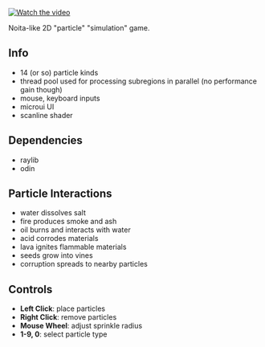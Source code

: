 [![Watch the video](https://img.youtube.com/vi/84vCYWuGxcU/0.jpg)](https://www.youtube.com/watch?v=84vCYWuGxcU)

Noita-like 2D "particle" "simulation" game.

## Info
- 14 (or so) particle kinds
- thread pool used for processing subregions in parallel (no performance gain though)
- mouse, keyboard inputs
- microui UI
- scanline shader

## Dependencies
- raylib
- odin

## Particle Interactions
- water dissolves salt
- fire produces smoke and ash
- oil burns and interacts with water
- acid corrodes materials
- lava ignites flammable materials
- seeds grow into vines
- corruption spreads to nearby particles

## Controls
- **Left Click**: place particles
- **Right Click**: remove particles
- **Mouse Wheel**: adjust sprinkle radius
- **1-9, 0**: select particle type

